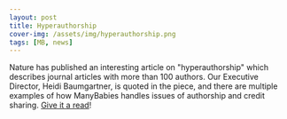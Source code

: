 ```yaml
---
layout: post
title: Hyperauthorship
cover-img: /assets/img/hyperauthorship.png
tags: [MB, news]
---
```


Nature has published an interesting article on "hyperauthorship" which describes journal articles with more than 100 authors. Our Executive Director, Heidi Baumgartner, is quoted in the piece, and there are multiple examples of how ManyBabies handles issues of authorship and credit sharing. [Give it a read](https://www.nature.com/articles/d41586-023-00575-3)!
<br>